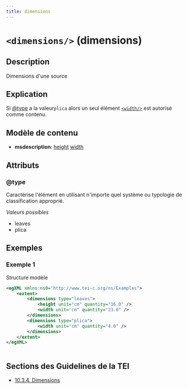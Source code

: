 ```yaml
---
title: dimensions
---
```




# `<dimensions/>` (dimensions)

## Description

Dimensions d'une source

## Explication

Si [@type](#type)  a la valeur`plica`  alors un seul élément [`<width/>`](width.md)  est autorisé comme contenu.

## Modèle de contenu

- **msdescription**: [height](height.md) [width](width.md)

## Attributs

### @type

Caractérise l'élément en utilisant n'importe quel système ou typologie de classification approprié.

*Valeurs possibles*

- leaves
- plica

## Exemples

### Exemple 1

Structure modèle

```xml
<egXML xmlns:ns0="http://www.tei-c.org/ns/Examples">
    <extent>
        <dimensions type="leaves">
            <height unit="cm" quantity="16.0" />
            <width unit="cm" quantity="23.0" />
        </dimensions>
        <dimensions type="plica">
            <width unit="cm" quantity="4.0" />
        </dimensions>
    </extent>
</egXML>
               
```

## Sections des Guidelines de la TEI

- [10.3.4. Dimensions](https://www.tei-c.org/release/doc/tei-p5-doc/en/html/MS.html#msdim)